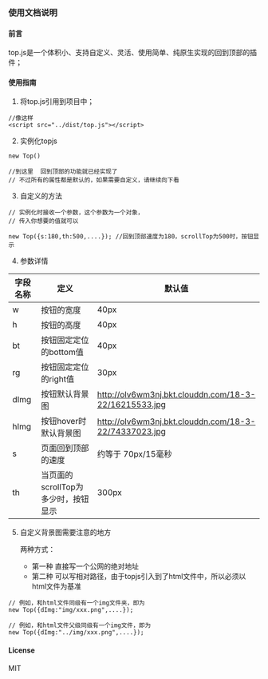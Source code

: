 ### 使用文档说明
#### 前言
top.js是一个体积小、支持自定义、灵活、使用简单、纯原生实现的回到顶部的插件；
#### 使用指南
1. 将top.js引用到项目中；

```
//像这样
<script src="../dist/top.js"></script>
```
2. 实例化topjs

```
new Top()

//到这里  回到顶部的功能就已经实现了
// 不过所有的属性都是默认的，如果需要自定义，请继续向下看
```
3. 自定义的方法

```
// 实例化时接收一个参数，这个参数为一个对象，
// 传入你想要的值就可以

new Top({s:180,th:500,....}); //回到顶部速度为180，scrollTop为500时，按钮显示

```

4. 参数详情

字段名称 | 定义 | 默认值
---|--- | ---
w | 按钮的宽度 | 40px
h | 按钮的高度 | 40px
bt | 按钮固定定位的bottom值 | 40px
rg | 按钮固定定位的right值  | 30px
dImg | 按钮默认背景图 | http://olv6wm3nj.bkt.clouddn.com/18-3-22/16215533.jpg 
hImg | 按钮hover时默认背景图 | http://olv6wm3nj.bkt.clouddn.com/18-3-22/74337023.jpg 
s | 页面回到顶部的速度 | 约等于 70px/15毫秒 
th | 当页面的scrollTop为多少时，按钮显示 | 300px



5. 自定义背景图需要注意的地方

    两种方式：
    -   第一种 直接写一个公网的绝对地址
    -   第二种 可以写相对路径，由于topjs引入到了html文件中，所以必须以html文件为基准
    
```
// 例如，和html文件同级有一个img文件夹，即为
new Top({dImg:"img/xxx.png",....});

// 例如，和html文件父级同级有一个img文件，即为
new Top({dImg:"../img/xxx.png",....});
```


#### License
MIT

